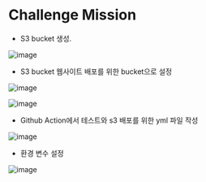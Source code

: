 # Challenge Mission

- S3 bucket 생성.

![image](https://user-images.githubusercontent.com/82005305/161425317-5648fc2a-fa8a-4fad-8f6d-4a900076aba8.png)


- S3 bucket 웹사이트 배포를 위한 bucket으로 설정


![image](https://user-images.githubusercontent.com/82005305/161425367-7d1f58b0-e2ad-4a26-8e67-adcda5b6da57.png)


![image](https://user-images.githubusercontent.com/82005305/161425163-acf44a6f-ca73-4025-bc7a-c87ce576eca4.png)

- Github Action에서 테스트와 s3 배포를 위한 yml 파일 작성

![image](https://user-images.githubusercontent.com/82005305/161425225-28c9781c-e2f6-4a6d-b4a5-744a9823fd0c.png)

- 환경 변수 설정

![image](https://user-images.githubusercontent.com/82005305/161425393-580c6c11-760a-404f-9c68-246fc5562ca4.png)


